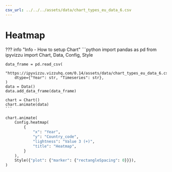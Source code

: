 ```yaml
---
csv_url: ../../../assets/data/chart_types_eu_data_6.csv
---
```


# Heatmap

<div id="example_01"></div>

??? info "Info - How to setup Chart"
    ```python
    import pandas as pd
    from ipyvizzu import Chart, Data, Config, Style

    data_frame = pd.read_csv(
        "https://ipyvizzu.vizzuhq.com/0.14/assets/data/chart_types_eu_data_6.csv",
        dtype={"Year": str, "Timeseries": str},
    )
    data = Data()
    data.add_data_frame(data_frame)

    chart = Chart()
    chart.animate(data)
    ```

```python
chart.animate(
    Config.heatmap(
        {
            "x": "Year",
            "y": "Country_code",
            "lightness": "Value 3 (+)",
            "title": "Heatmap",
        }
    ),
    Style({"plot": {"marker": {"rectangleSpacing": 0}}}),
)
```

<script src="./60_W_R_heatmap.js"></script>
